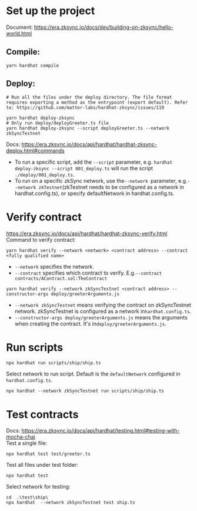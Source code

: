 # Set up the project

Document:  https://era.zksync.io/docs/dev/building-on-zksync/hello-world.html  

## Compile:
```shell
yarn hardhat compile
```

## Deploy:
```shell
# Run all the files under the deploy directory. The file format requires exporting a method as the entrypoint (export default). Refer to: https://github.com/matter-labs/hardhat-zksync/issues/119

yarn hardhat deploy-zksync
# Only run deploy/deployGreeter.ts file
yarn hardhat deploy-zksync --script deployGreeter.ts --network zkSyncTestnet
```  
Docs: https://era.zksync.io/docs/api/hardhat/hardhat-zksync-deploy.html#commands  
- To run a specific script, add the `--script` parameter, e.g. `hardhat deploy-zksync --script 001_deploy.ts` will run the script `./deploy/001_deploy.ts`.
- To run on a specific zkSync network, use the`--network `parameter, e.g.`--network zkTestnet`(zkTestnet needs to be configured as a network in hardhat.config.ts), or specify defaultNetwork in hardhat.config.ts.

# Verify contract

https://era.zksync.io/docs/api/hardhat/hardhat-zksync-verify.html    
Command to verify contract:
```shell
yarn hardhat verify --network <network> <contract address> --contract <fully qualified name>
```
- `--network` specifies the network.  
- `--contract` specifies which contract to verify. E.g.`--contract contracts/AContract.sol:TheContract`  


```shell
yarn hardhat verify --network zkSyncTestnet <contract address> --constructor-args deploy/greeterArguments.js
```
- `--network zkSyncTestnet` means verifying the contract on zkSyncTestnet network. zkSyncTestnet is configured as a network in`hardhat.config.ts`.
- `--constructor-args deploy/greeterArguments.js` means the arguments when creating the contract. It's in`deploy/greeterArguments.js`.

# Run scripts
```shell
npx hardhat run scripts/ship/ship.ts
```
Select network to run script. Default is the `defaultNetwork` configured in `hardhat.config.ts`.

```shell
npx hardhat --network zkSyncTestnet run scripts/ship/ship.ts
```
# Test contracts

Docs: https://era.zksync.io/docs/api/hardhat/testing.html#testing-with-mocha-chai  
Test a single file:  

```shell
npx hardhat test test/greeter.ts
```
Test all files under test folder:

```shell
npx hardhat test
```
Select network for testing:

```shell
cd  .\test\ship\
npx hardhat  --network zkSyncTestnet test ship.ts
```
